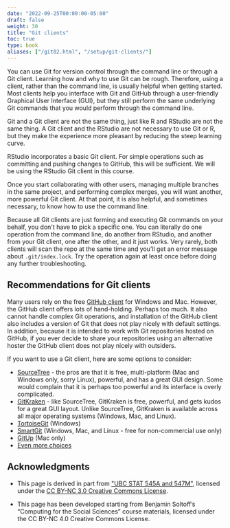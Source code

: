 ```yaml
---
date: "2022-09-25T00:00:00-05:00"
draft: false
weight: 30
title: "Git clients"
toc: true
type: book
aliases: ["/git02.html", "/setup/git-clients/"]
---
```




<!--
{{< figure src="https://imgs.xkcd.com/comics/git.png" caption="[*Git* by xkcd](https://xkcd.com/1597/)" >}}
-->

You can use Git for version control through the command line or through a Git client. Learning how and why to use Git can be rough. Therefore, using a client, rather than the command line, is usually helpful when getting started. Most clients help you interface with Git and GitHub through a user-friendly Graphical User Interface (GUI), but they still perform the same underlying Git commands that you would perform through the command line.

Git and a Git client are not the same thing, just like R and RStudio are not the same thing. A Git client and the RStudio are not necessary to use Git or R, but they make the experience more pleasant by reducing the steep learning curve.

RStudio incorporates a basic Git client. For simple operations such as committing and pushing changes to GitHub, this will be sufficient. We will be using the RStudio Git client in this course.

Once you start collaborating with other users, managing multiple branches in the same project, and performing complex merges, you will want another, more powerful Git client. At that point, it is also helpful, and sometimes necessary, to know how to use the command line. 

Because all Git clients are just forming and executing Git commands on your behalf, you don't have to pick a specific one. You can literally do one operation from the command line, do another from RStudio, and another from your Git client, one after the other, and it just works. Very rarely, both clients will scan the repo at the same time and you’ll get an error message about `.git/index.lock`. Try the operation again at least once before doing any further troubleshooting.

## Recommendations for Git clients

Many users rely on the free [GitHub client](https://desktop.github.com/) for Windows and Mac.  However, the GitHub client offers lots of hand-holding. Perhaps too much. It also cannot handle complex Git operations, and installation of the GitHub client also includes a version of Git that does not play nicely with default settings. In addition, because it is intended to work with Git repositories hosted on GitHub, if you ever decide to share your repositories using an alternative hoster the GitHub client does not play nicely with outsiders.

<!--
However in researching recommended Git clients, I have [heard](http://stat545.com/git02_git-clients.html) [negative](https://www.slant.co/topics/2089/~git-clients-for-windows) [reviews](http://softwarerecs.stackexchange.com/questions/1308/what-is-a-good-newbie-friendly-graphical-git-client-for-windows) about this client.
-->

If you want to use a Git client, here are some options to consider:

* [SourceTree](https://www.sourcetreeapp.com/) - the pros are that it is free, multi-platform (Mac and Windows only, sorry Linux), powerful, and has a great GUI design. Some would complain that it is perhaps too powerful and its interface is overly complicated.
* [GitKraken](https://www.gitkraken.com/) - like SourceTree, GitKraken is free, powerful, and gets kudos for a great GUI layout. Unlike SourceTree, GitKraken is available across all major operating systems (Windows, Mac, and Linux).
* [TortoiseGit](https://tortoisegit.org/) (Windows)
* [SmartGit](http://www.syntevo.com/smartgit/) (Windows, Mac, and Linux - free for non-commercial use only)
* [GitUp](http://gitup.co/) (Mac only)
* [Even more choices](https://git-scm.com/downloads/guis)

## Acknowledgments


* This page is derived in part from ["UBC STAT 545A and 547M"](http://stat545.com), licensed under the [CC BY-NC 3.0 Creative Commons License](https://creativecommons.org/licenses/by-nc/3.0/).

* This page has been developed starting from Benjamin Soltoff’s “Computing for the Social Sciences” course materials, licensed under the CC BY-NC 4.0 Creative Commons License.
